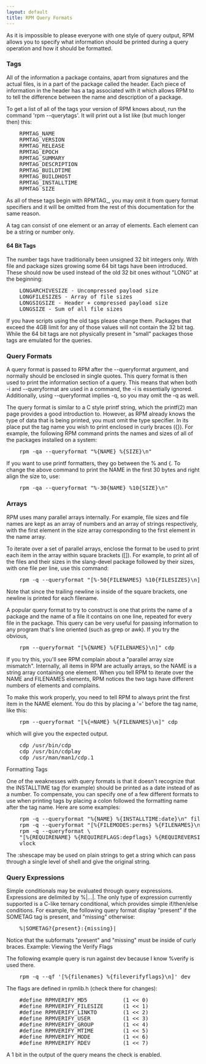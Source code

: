 ```yaml
---
layout: default
title: RPM Query Formats
---
```


As it is impossible to please everyone with one style of query output, RPM allows you to specify what information should be printed during a query operation and how it should be formatted.

### Tags

All of the information a package contains, apart from signatures and the actual files, is in a part of the package called the header. Each piece of information in the header has a tag associated with it which allows RPM to to tell the difference between the name and description of a package.

To get a list of all of the tags your version of RPM knows about, run the command 'rpm --querytags'. It will print out a list like (but much longer then) this:
<pre>
    RPMTAG_NAME
    RPMTAG_VERSION
    RPMTAG_RELEASE
    RPMTAG_EPOCH
    RPMTAG_SUMMARY
    RPMTAG_DESCRIPTION
    RPMTAG_BUILDTIME
    RPMTAG_BUILDHOST
    RPMTAG_INSTALLTIME
    RPMTAG_SIZE
</pre>
As all of these tags begin with RPMTAG_, you may omit it from query format specifiers and it will be omitted from the rest of this documentation for the same reason.

A tag can consist of one element or an array of elements. Each element can be a string or number only.
#### 64 Bit Tags

The number tags have traditionally been unsigned 32 bit integers only. With file and package sizes growing some 64 bit tags have been introduced. These should now be used instead of the old 32 bit ones without "LONG" at the beginning:
<pre>
    LONGARCHIVESIZE - Uncompressed payload size
    LONGFILESIZES - Array of file sizes
    LONGSIGSIZE - Header + compressed payload size
    LONGSIZE - Sum of all file sizes 
</pre>
If you have scripts using the old tags please change them. Packages that exceed the 4GB limit for any of those values will not contain the 32 bit tag. While the 64 bit tags are not physically present in "small" packages those tags are emulated for the queries.

### Query Formats

A query format is passed to RPM after the --queryformat argument, and normally should be enclosed in single quotes. This query format is then used to print the information section of a query. This means that when both -i and --queryformat are used in a command, the -i is essentially ignored. Additionally, using --queryformat implies -q, so you may omit the -q as well.

The query format is similar to a C style printf string, which the printf(2) man page provides a good introduction to. However, as RPM already knows the type of data that is being printed, you must omit the type specifier. In its place put the tag name you wish to print enclosed in curly braces ({}). For example, the following RPM command prints the names and sizes of all of the packages installed on a system:
<pre>
    rpm -qa --queryformat "%{NAME} %{SIZE}\n"
</pre>
If you want to use printf formatters, they go between the % and {. To change the above command to print the NAME in the first 30 bytes and right align the size to, use:
<pre>
    rpm -qa --queryformat "%-30{NAME} %10{SIZE}\n"
</pre>

### Arrays

RPM uses many parallel arrays internally. For example, file sizes and file names are kept as an array of numbers and an array of strings respectively, with the first element in the size array corresponding to the first element in the name array.

To iterate over a set of parallel arrays, enclose the format to be used to print each item in the array within square brackets ([]). For example, to print all of the files and their sizes in the slang-devel package followed by their sizes, with one file per line, use this command:
<pre>
    rpm -q --queryformat "[%-50{FILENAMES} %10{FILESIZES}\n]" slang-devel
</pre>
Note that since the trailing newline is inside of the square brackets, one newline is printed for each filename.

A popular query format to try to construct is one that prints the name of a package and the name of a file it contains on one line, repeated for every file in the package. This query can be very useful for passing information to any program that's line oriented (such as grep or awk). If you try the obvious,
<pre>
    rpm --queryformat "[%{NAME} %{FILENAMES}\n]" cdp
</pre>
If you try this, you'll see RPM complain about a "parallel array size mismatch". Internally, all items in RPM are actually arrays, so the NAME is a string array containing one element. When you tell RPM to iterate over the NAME and FILENAMES elements, RPM notices the two tags have different numbers of elements and complains.

To make this work properly, you need to tell RPM to always print the first item in the NAME element. You do this by placing a '=' before the tag name, like this:
<pre>
    rpm --queryformat "[%{=NAME} %{FILENAMES}\n]" cdp
</pre>
which will give you the expected output.
<pre>
    cdp /usr/bin/cdp
    cdp /usr/bin/cdplay
    cdp /usr/man/man1/cdp.1
</pre>
Formatting Tags

One of the weaknesses with query formats is that it doesn't recognize that the INSTALLTIME tag (for example) should be printed as a date instead of as a number. To compensate, you can specify one of a few different formats to use when printing tags by placing a colon followed the formatting name after the tag name. Here are some examples:
<pre>
    rpm -q --queryformat "%{NAME} %{INSTALLTIME:date}\n" fileutils
    rpm -q --queryformat "[%{FILEMODES:perms} %{FILENAMES}\n]" rpm
    rpm -q --queryformat \
    "[%{REQUIRENAME} %{REQUIREFLAGS:depflags} %{REQUIREVERSION}\n]" \
    vlock
</pre>
The :shescape may be used on plain strings to get a string which can pass through a single level of shell and give the original string.
### Query Expressions

Simple conditionals may be evaluated through query expressions. Expressions are delimited by %|...|. The only type of expression currently supported is a C-like ternary conditional, which provides simple if/then/else conditions. For example, the following query format display "present" if the SOMETAG tag is present, and "missing" otherwise:
<pre>
    %|SOMETAG?{present}:{missing}|
</pre>
Notice that the subformats "present" and "missing" must be inside of curly braces.
Example: Viewing the Verify Flags

The following example query is run against dev because I know %verify is used there.
<pre>
    rpm -q --qf '[%{filenames} %{fileverifyflags}\n]' dev
</pre>
The flags are defined in rpmlib.h (check there for changes):
<pre>
    #define RPMVERIFY_MD5           (1 &lt;&lt; 0)
    #define RPMVERIFY_FILESIZE      (1 &lt;&lt; 1)
    #define RPMVERIFY_LINKTO        (1 &lt;&lt; 2)
    #define RPMVERIFY_USER          (1 &lt;&lt; 3)
    #define RPMVERIFY_GROUP         (1 &lt;&lt; 4)
    #define RPMVERIFY_MTIME         (1 &lt;&lt; 5)
    #define RPMVERIFY_MODE          (1 &lt;&lt; 6)
    #define RPMVERIFY_RDEV          (1 &lt;&lt; 7)
</pre>
A 1 bit in the output of the query means the check is enabled.
